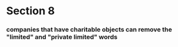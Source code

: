 # Section 8 

### companies that have charitable objects can remove the "limited" and "private limited" words 

